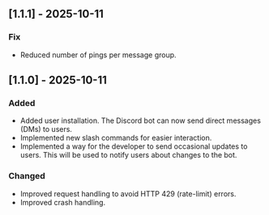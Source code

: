 ## [1.1.1] - 2025-10-11
### Fix
- Reduced number of pings per message group.

## [1.1.0] - 2025-10-11
### Added
- Added user installation. The Discord bot can now send direct messages (DMs) to users.
- Implemented new slash commands for easier interaction.
- Implemented a way for the developer to send occasional updates to users. This will be used to notify users about changes to the bot.

### Changed
- Improved request handling to avoid HTTP 429 (rate-limit) errors.
- Improved crash handling.
  
